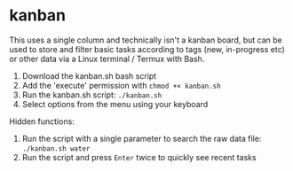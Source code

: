 # kanban

This uses a single column and technically isn't a kanban board, but can be used to store and filter basic tasks according to tags (new, in-progress etc) or other data via a Linux terminal / Termux with Bash.


1. Download the kanban.sh bash script
2. Add the 'execute' permission with `chmod +× kanban.sh` 
3. Run the kanban.sh script: `./kanban.sh`
4. Select options from the menu using your keyboard

Hidden functions:

1. Run the script with a single parameter to search the raw data file: `./kanban.sh water`
2. Run the script and press `Enter` twice to quickly see recent tasks
